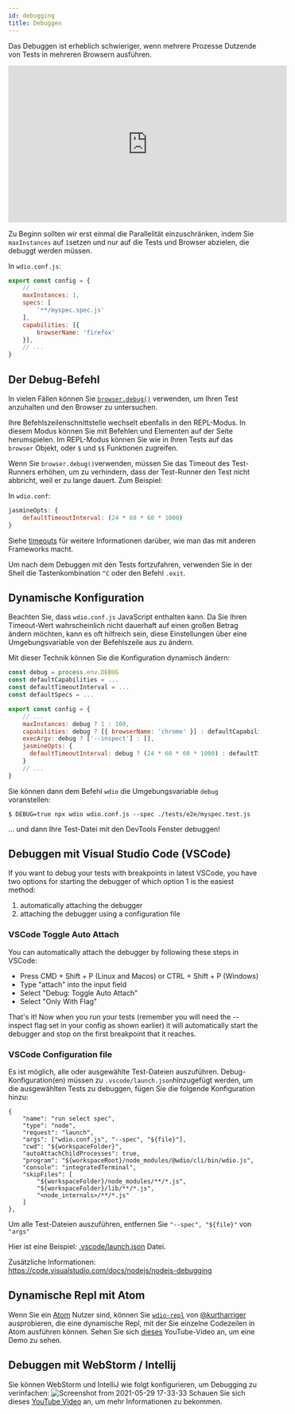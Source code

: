 ```yaml
---
id: debugging
title: Debuggen
---
```


Das Debuggen ist erheblich schwieriger, wenn mehrere Prozesse Dutzende von Tests in mehreren Browsern ausführen.

<iframe width="560" height="315" src="https://www.youtube.com/embed/_bw_VWn5IzU" frameborder="0" allowFullScreen></iframe>

Zu Beginn sollten wir erst einmal die Parallelität einzuschränken, indem Sie `maxInstances` auf `1`setzen und nur auf die Tests und Browser abzielen, die debuggt werden müssen.

In `wdio.conf.js`:

```js
export const config = {
    // ...
    maxInstances: 1,
    specs: [
        '**/myspec.spec.js'
    ],
    capabilities: [{
        browserName: 'firefox'
    }],
    // ...
}
```

## Der Debug-Befehl

In vielen Fällen können Sie [`browser.debug()`](/docs/api/browser/debug) verwenden, um Ihren Test anzuhalten und den Browser zu untersuchen.

Ihre Befehlszeilenschnittstelle wechselt ebenfalls in den REPL-Modus. In diesem Modus können Sie mit Befehlen und Elementen auf der Seite herumspielen. Im REPL-Modus können Sie wie in Ihren Tests auf das `browser` Objekt, oder `$` und `$$` Funktionen zugreifen.

Wenn Sie `browser.debug()`verwenden, müssen Sie das Timeout des Test-Runners erhöhen, um zu verhindern, dass der Test-Runner den Test nicht abbricht, weil er zu lange dauert.  Zum Beispiel:

In `wdio.conf`:

```js
jasmineOpts: {
    defaultTimeoutInterval: (24 * 60 * 60 * 1000)
}
```

Siehe [timeouts](timeouts) für weitere Informationen darüber, wie man das mit anderen Frameworks macht.

Um nach dem Debuggen mit den Tests fortzufahren, verwenden Sie in der Shell die Tastenkombination `^C` oder den Befehl `.exit`.
## Dynamische Konfiguration

Beachten Sie, dass `wdio.conf.js` JavaScript enthalten kann. Da Sie Ihren Timeout-Wert wahrscheinlich nicht dauerhaft auf einen großen Betrag ändern möchten, kann es oft hilfreich sein, diese Einstellungen über eine Umgebungsvariable von der Befehlszeile aus zu ändern.

Mit dieser Technik können Sie die Konfiguration dynamisch ändern:

```js
const debug = process.env.DEBUG
const defaultCapabilities = ...
const defaultTimeoutInterval = ...
const defaultSpecs = ...

export const config = {
    // ...
    maxInstances: debug ? 1 : 100,
    capabilities: debug ? [{ browserName: 'chrome' }] : defaultCapabilities,
    execArgv: debug ? ['--inspect'] : [],
    jasmineOpts: {
      defaultTimeoutInterval: debug ? (24 * 60 * 60 * 1000) : defaultTimeoutInterval
    }
    // ...
}
```

Sie können dann dem Befehl `wdio` die Umgebungsvariable `debug` voranstellen:

```
$ DEBUG=true npx wdio wdio.conf.js --spec ./tests/e2e/myspec.test.js
```

... und dann Ihre Test-Datei mit den DevTools Fenster debuggen!

## Debuggen mit Visual Studio Code (VSCode)

If you want to debug your tests with breakpoints in latest VSCode, you have two options for starting the debugger of which option 1 is the easiest method:
 1. automatically attaching the debugger
 2. attaching the debugger using a configuration file

### VSCode Toggle Auto Attach

You can automatically attach the debugger by following these steps in VSCode:
 - Press CMD + Shift + P (Linux and Macos) or CTRL + Shift + P (Windows)
 - Type "attach" into the input field
 - Select "Debug: Toggle Auto Attach"
 - Select "Only With Flag"

 That's it! Now when you run your tests (remember you will need the --inspect flag set in your config as shown earlier) it will automatically start the debugger and stop on the first breakpoint that it reaches.

### VSCode Configuration file

Es ist möglich, alle oder ausgewählte Test-Dateien auszuführen. Debug-Konfiguration(en) müssen zu `.vscode/launch.json`hinzugefügt werden, um die ausgewählten Tests zu debuggen, fügen Sie die folgende Konfiguration hinzu:
```
{
    "name": "run select spec",
    "type": "node",
    "request": "launch",
    "args": ["wdio.conf.js", "--spec", "${file}"],
    "cwd": "${workspaceFolder}",
    "autoAttachChildProcesses": true,
    "program": "${workspaceRoot}/node_modules/@wdio/cli/bin/wdio.js",
    "console": "integratedTerminal",
    "skipFiles": [
        "${workspaceFolder}/node_modules/**/*.js",
        "${workspaceFolder}/lib/**/*.js",
        "<node_internals>/**/*.js"
    ]
},
```

Um alle Test-Dateien auszuführen, entfernen Sie `"--spec", "${file}"` von `"args"`

Hier ist eine Beispiel: [.vscode/launch.json](https://github.com/mgrybyk/webdriverio-devtools/blob/master/.vscode/launch.json) Datei.

Zusätzliche Informationen: https://code.visualstudio.com/docs/nodejs/nodejs-debugging

## Dynamische Repl mit Atom

Wenn Sie ein [Atom](https://atom.io/) Nutzer sind, können Sie [`wdio-repl`](https://github.com/kurtharriger/wdio-repl) von [@kurtharriger](https://github.com/kurtharriger) ausprobieren, die eine dynamische Repl, mit der Sie einzelne Codezeilen in Atom ausführen können. Sehen Sie sich [dieses](https://www.youtube.com/watch?v=kdM05ChhLQE) YouTube-Video an, um eine Demo zu sehen.

## Debuggen mit WebStorm / Intellij
Sie können WebStorm und IntelliJ wie folgt konfigurieren, um Debugging zu verinfachen: ![Screenshot from 2021-05-29 17-33-33](https://user-images.githubusercontent.com/18728354/120088460-81844c00-c0a5-11eb-916b-50f21c8472a8.png) Schauen Sie sich dieses [YouTube Video](https://www.youtube.com/watch?v=Qcqnmle6Wu8) an, um mehr Informationen zu bekommen.
